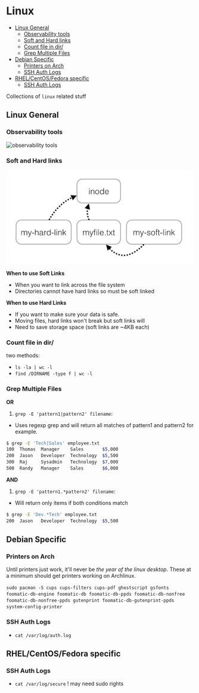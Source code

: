 # Linux 

<!-- vim-markdown-toc GFM -->

* [Linux General](#linux-general)
  - [Observability tools](#observability-tools)
  - [Soft and Hard links](#soft-and-hard-links)
  - [Count file in dir/](#count-file-in-dir)
  - [Grep Multiple Files](#grep-multiple-files)
* [Debian Specific](#debian-specific)
  - [Printers on Arch](#printers-on-arch)
  - [SSH Auth Logs](#ssh-auth-logs)
* [RHEL/CentOS/Fedora specific](#rhelcentosfedora-specific)
  - [SSH Auth Logs](#ssh-auth-logs-1)

<!-- vim-markdown-toc -->

Collections of `linux` related stuff

## Linux General

### Observability tools

![observability tools](https://raw.githubusercontent.com/danielmichaels/databank/master/playbook/images/linux-obserability-tools.png 'linux observabiliity tools')

### Soft and Hard links

![inode image](https://raw.githubusercontent.com/danielmichaels/databank/master/playbook/images/inode-links.jpg)

__When to use Soft Links__

- When you want to link across the file system
- Directories cannot have hard links so must be soft linked

__When to use Hard Links__

- If you want to make sure your data is safe.
- Moving files, hard links won't break but soft links will
- Need to save storage space (soft links are ~4KB each)

### Count file in dir/

two methods:

- `ls -la | wc -l`
- `find /DIRNAME -type f | wc -l`

### Grep Multiple Files

__OR__

1. `grep -E 'pattern1|pattern2' filename`:
  - Uses regexp grep and will return all matches of pattern1 and pattern2 for example. 

```sh
$ grep -E 'Tech|Sales' employee.txt
100  Thomas  Manager    Sales       $5,000
200  Jason   Developer  Technology  $5,500
300  Raj     Sysadmin   Technology  $7,000
500  Randy   Manager    Sales       $6,000
```

__AND__

1. `grep -E 'pattern1.*pattern2' filename`:
  - Will return only items if both conditions match 

```sh
$ grep -E 'Dev.*Tech' employee.txt
200  Jason   Developer  Technology  $5,500
```

## Debian Specific

### Printers on Arch

Until printers just work, it'll never be _the year of the linux desktop_. These at a minimum should get printers working on Archlinux.

`sudo pacman -S cups cups-filters cups-pdf ghostscript gsfonts foomatic-db-engine foomatic-db foomatic-db-ppds foomatic-db-nonfree foomatic-db-nonfree-ppds gutenprint foomatic-db-gutenprint-ppds system-config-printer` 


### SSH Auth Logs

- `cat /var/log/auth.log`

## RHEL/CentOS/Fedora specific

### SSH Auth Logs

- `cat /var/log/secure` ! may need sudo rights

